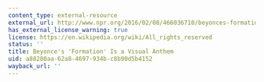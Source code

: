 ```yaml
---
content_type: external-resource
external_url: http://www.npr.org/2016/02/08/466036710/beyonces-formation-is-a-visual-anthem
has_external_license_warning: true
license: https://en.wikipedia.org/wiki/All_rights_reserved
status: ''
title: Beyonce's 'Formation' Is a Visual Anthem
uid: a88280aa-62a8-4697-934b-c8b90d5b4152
wayback_url: ''
---
```

